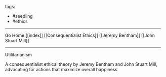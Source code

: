 tags:
- #seedling 
- #ethics
---

Go Home [[index]]
[[Consequentialist Ethics]]
[[Jeremy Bentham]]
[[John Stuart Mill]]

---
Utilitarianism

A consequentialist ethical theory by Jeremy Bentham and John Stuart Mill, advocating for actions that maximize overall happiness.